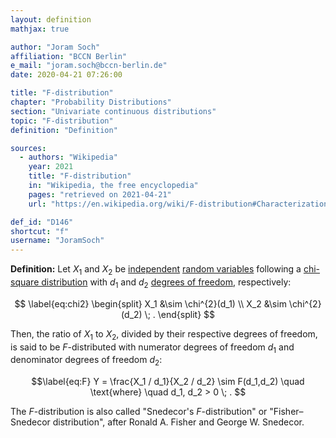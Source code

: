 ```yaml
---
layout: definition
mathjax: true

author: "Joram Soch"
affiliation: "BCCN Berlin"
e_mail: "joram.soch@bccn-berlin.de"
date: 2020-04-21 07:26:00

title: "F-distribution"
chapter: "Probability Distributions"
section: "Univariate continuous distributions"
topic: "F-distribution"
definition: "Definition"

sources:
  - authors: "Wikipedia"
    year: 2021
    title: "F-distribution"
    in: "Wikipedia, the free encyclopedia"
    pages: "retrieved on 2021-04-21"
    url: "https://en.wikipedia.org/wiki/F-distribution#Characterization"

def_id: "D146"
shortcut: "f"
username: "JoramSoch"
---
```



**Definition:** Let $X_1$ and $X_2$ be [independent](/D/ind) [random variables](/D/rvar) following a [chi-square distribution](/D/chi2) with $d_1$ and $d_2$ [degrees of freedom](/D/dof), respectively:

$$ \label{eq:chi2}
\begin{split}
X_1 &\sim \chi^{2}(d_1) \\
X_2 &\sim \chi^{2}(d_2) \; .
\end{split}
$$

Then, the ratio of $X_1$ to $X_2$, divided by their respective degrees of freedom, is said to be $F$-distributed with numerator degrees of freedom $d_1$ and denominator degrees of freedom $d_2$:

$$\label{eq:F}
Y = \frac{X_1 / d_1}{X_2 / d_2} \sim F(d_1,d_2) \quad \text{where} \quad d_1, d_2 > 0 \; .
$$

The $F$-distribution is also called "Snedecor's $F$-distribution" or "Fisher–Snedecor distribution", after Ronald A. Fisher and George W. Snedecor.
